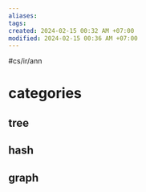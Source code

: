```yaml
---
aliases: 
tags: 
created: 2024-02-15 00:32 AM +07:00
modified: 2024-02-15 00:36 AM +07:00
---
```

#cs/ir/ann 

# categories
## tree
## hash
## graph
